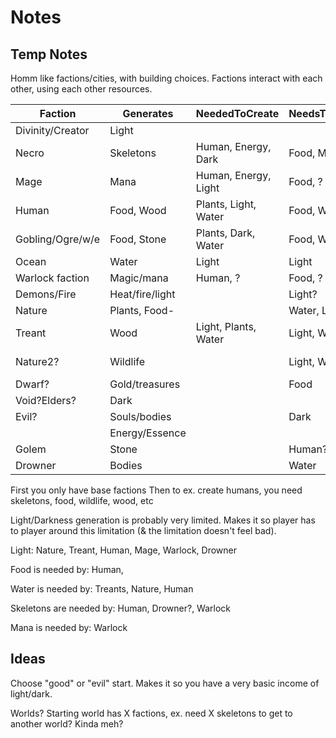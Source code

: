 # Notes

## Temp Notes
Homm like factions/cities, with building choices.
Factions interact with each other, using each other resources.


| Faction          | Generates       | NeededToCreate       | NeedsToLive   | NeedsToGenerate      |
|------------------|-----------------|----------------------|---------------|----------------------|
| Divinity/Creator | Light           |                      |               |                      |
| Necro            | Skeletons       | Human, Energy, Dark  | Food, Mana    | Dark                 |
| Mage             | Mana            | Human, Energy, Light | Food, ?       | Energy               |
| Human            | Food, Wood      | Plants, Light, Water | Food, Water   | Plants               |
| Gobling/Ogre/w/e | Food, Stone     | Plants, Dark, Water  | Food, Water   |                      |
| Ocean            | Water           | Light                | Light         |                      |
| Warlock faction  | Magic/mana      | Human, ?             | Food, ?       |                      |
| Demons/Fire      | Heat/fire/light |                      | Light?        |                      |
| Nature           | Plants, Food-   |                      | Water, Light? | Light, Water         |
| Treant           | Wood            | Light, Plants, Water | Light, Water  | Water, Light         |
| Nature2?         | Wildlife        |                      | Light, Water  | Light, Water, Plants |
| Dwarf?           | Gold/treasures  |                      | Food          |                      |
| Void?Elders?	    | Dark            |                      |               | Light                |
| Evil?            | Souls/bodies    |                      | Dark          | Human                |
|                  | Energy/Essence  |                      |               |                      |
| Golem            | Stone           |                      | Human?,       |                      |
| Drowner          | Bodies          |                      | Water         | Human                |


First you only have base factions
Then to ex. create humans, you need skeletons, food, wildlife, wood, etc

Light/Darkness generation is probably very limited.
Makes it so player has to player around this limitation (& the limitation doesn't feel bad).

Light:
Nature, Treant, Human, Mage, Warlock, Drowner

Food is needed by:
Human,

Water is needed by:
Treants, Nature, Human

Skeletons are needed by:
Human, Drowner?, Warlock

Mana is needed by:
Warlock

## Ideas
Choose "good" or "evil" start.
Makes it so you have a very basic income of light/dark.

Worlds?
Starting world has X factions, ex. need X skeletons to get to another world? Kinda meh?